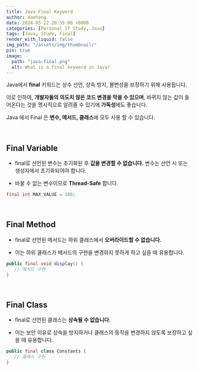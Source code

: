 ```yaml
---
title: Java Final Keyword
author: daehong
date: 2024-05-22 20:55:00 +0800
categories: [Personal IT Study, Java]
tags: [Java, Study, Final]
render_with_liquid: false
img_path: "/assets/img/thumbnail/"
pin: true
image:
  path: "java-final.png"
  alt: What is a final keyword in Java?
---
```


Java에서 **final** 키워드는 상수 선언, 상속 방지, 불변성을 보장하기 위해 사용됩니다.

이로 인하여, **개발자들의 의도치 않은 코드 변경을 막을 수 있으며**, 바뀌지 않는 값이 들어온다는 것을 명시적으로 알려줄 수 있기에 **가독성**에도 좋습니다.

Java 에서 Final 은 **변수, 메서드, 클래스**에 모두 사용 할 수 있습니다.

<br>

## Final Variable

 - final로 선언된 변수는 초기화된 후 **값을 변경할 수 없습니다.** 변수는 선언 시 또는 생성자에서 초기화되어야 합니다.

 - 바꿀 수 없는 변수이므로 **Thread-Safe** 합니다.
 
 ```java
 final int MAX_VALUE = 100;
 ```

<br>
 
## Final Method

 - final로 선언된 메서드는 하위 클래스에서 **오버라이드할 수 없습니다.**
 
 - 이는 하위 클래스가 메서드의 구현을 변경하지 못하게 하고 싶을 때 유용합니다.
 
 ```java
 public final void display() {
    // 메서드 구현
 }
 ```

<br>

## Final Class

 - final로 선언된 클래스는 **상속될 수 없습니다.**
 
 -  이는 보안 이유로 상속을 방지하거나 클래스의 동작을 변경하지 않도록 보장하고 싶을 때 유용합니다.
 
 ```java
 public final class Constants {
    // 클래스 구현
 }
 ```

